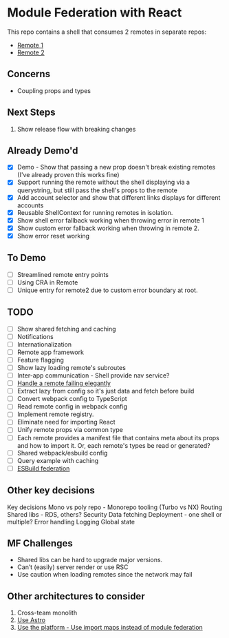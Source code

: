 # Module Federation with React

This repo contains a shell that consumes 2 remotes in separate repos:

- [Remote 1](https://github.com/coryhouse/remote-1)
- [Remote 2](https://github.com/coryhouse/remote-2)

## Concerns

- Coupling props and types

## Next Steps

1. Show release flow with breaking changes

## Already Demo'd

- [x] Demo - Show that passing a new prop doesn't break existing remotes (I've already proven this works fine)
- [x] Support running the remote without the shell displaying via a querystring, but still pass the shell's props to the remote
- [x] Add account selector and show that different links displays for different accounts
- [x] Reusable ShellContext for running remotes in isolation.
- [x] Show shell error fallback working when throwing error in remote 1
- [x] Show custom error fallback working when throwing in remote 2.
- [x] Show error reset working

## To Demo
- [ ] Streamlined remote entry points
- [ ] Using CRA in Remote
- [ ] Unique entry for remote2 due to custom error boundary at root.

## TODO

- [ ] Show shared fetching and caching
- [ ] Notifications
- [ ] Internationalization
- [ ] Remote app framework
- [ ] Feature flagging
- [ ] Show lazy loading remote's subroutes
- [ ] Inter-app communication - Shell provide nav service?
- [ ] [Handle a remote failing elegantly](https://github.com/coryhouse/shell/issues/1)
- [ ] Extract lazy from config so it's just data and fetch before build
- [ ] Convert webpack config to TypeScript
- [ ] Read remote config in webpack config
- [ ] Implement remote registry.
- [ ] Eliminate need for importing React
- [ ] Unify remote props via common type
- [ ] Each remote provides a manifest file that contains meta about its props and how to import it. Or, each remote's types be read or generated?
- [ ] Shared webpack/esbuild config
- [ ] Query example with caching
- [ ] [ESBuild federation](https://github.com/jacob-ebey/esbuild-federation-example)

## Other key decisions

Key decisions
Mono vs poly repo -
Monorepo tooling (Turbo vs NX)
Routing
Shared libs - RDS, others?
Security
Data fetching
Deployment - one shell or multiple?
Error handling
Logging
Global state

## MF Challenges

- Shared libs can be hard to upgrade major versions.
- Can’t (easily) server render or use RSC
- Use caution when loading remotes since the network may fail

## Other architectures to consider

1. Cross-team monolith
2. [Use Astro](https://twitter.com/Daniel_Mantei/status/1670872690587213825)
3. [Use the platform - Use import maps instead of module federation](https://www.mercedes-benz.io/2023/01/05/you-might-not-need-module-federation-orchestrate-your-microfrontends-at-runtime-with-import-maps/)
